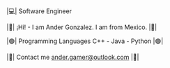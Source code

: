 
|💻|        Software Engineer

|🔷|   ¡Hi! - I am Ander Gonzalez.
            I am from Mexico. |🔷|


|🟢|     Programming Languages
           C++ - Java - Python |🟢|

|📧|          Contact me
        ander.gamer@outlook.com |📧|
